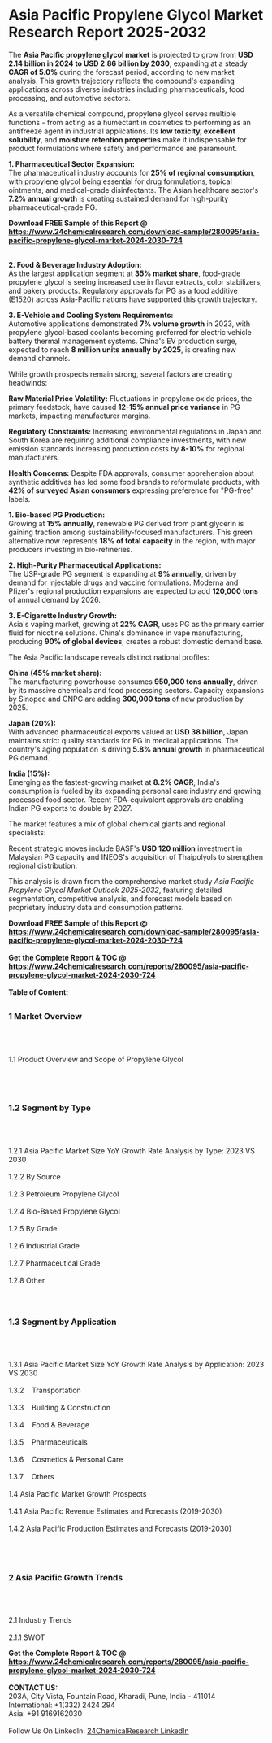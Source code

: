 <h1>Asia Pacific Propylene Glycol Market Research Report 2025-2032</h1><p>The <strong>Asia Pacific propylene glycol market</strong> is projected to grow from <strong>USD 2.14 billion in 2024 to USD 2.86 billion by 2030</strong>, expanding at a steady <strong>CAGR of 5.0%</strong> during the forecast period, according to new market analysis. This growth trajectory reflects the compound's expanding applications across diverse industries including pharmaceuticals, food processing, and automotive sectors.</p><p>As a versatile chemical compound, propylene glycol serves multiple functions - from acting as a humectant in cosmetics to performing as an antifreeze agent in industrial applications. Its <strong>low toxicity, excellent solubility</strong>, and <strong>moisture retention properties</strong> make it indispensable for product formulations where safety and performance are paramount.</p><p><strong>1. Pharmaceutical Sector Expansion:</strong><br>
The pharmaceutical industry accounts for <strong>25% of regional consumption</strong>, with propylene glycol being essential for drug formulations, topical ointments, and medical-grade disinfectants. The Asian healthcare sector's <strong>7.2% annual growth</strong> is creating sustained demand for high-purity pharmaceutical-grade PG.</p><div><b>Download FREE Sample of this Report @ 
            <a href="https://www.24chemicalresearch.com/download-sample/280095/asia-pacific-propylene-glycol-market-2024-2030-724">
            https://www.24chemicalresearch.com/download-sample/280095/asia-pacific-propylene-glycol-market-2024-2030-724</a></b></div><br><p><strong>2. Food &amp; Beverage Industry Adoption:</strong><br>
As the largest application segment at <strong>35% market share</strong>, food-grade propylene glycol is seeing increased use in flavor extracts, color stabilizers, and bakery products. Regulatory approvals for PG as a food additive (E1520) across Asia-Pacific nations have supported this growth trajectory.</p><p><strong>3. E-Vehicle and Cooling System Requirements:</strong><br>
Automotive applications demonstrated <strong>7% volume growth</strong> in 2023, with propylene glycol-based coolants becoming preferred for electric vehicle battery thermal management systems. China's EV production surge, expected to reach <strong>8 million units annually by 2025</strong>, is creating new demand channels.</p><p>While growth prospects remain strong, several factors are creating headwinds:</p><p><strong>Raw Material Price Volatility:</strong> Fluctuations in propylene oxide prices, the primary feedstock, have caused <strong>12-15% annual price variance</strong> in PG markets, impacting manufacturer margins.</p><p><strong>Regulatory Constraints:</strong> Increasing environmental regulations in Japan and South Korea are requiring additional compliance investments, with new emission standards increasing production costs by <strong>8-10%</strong> for regional manufacturers.</p><p><strong>Health Concerns:</strong> Despite FDA approvals, consumer apprehension about synthetic additives has led some food brands to reformulate products, with <strong>42% of surveyed Asian consumers</strong> expressing preference for "PG-free" labels.</p><p><strong>1. Bio-based PG Production:</strong><br>
Growing at <strong>15% annually</strong>, renewable PG derived from plant glycerin is gaining traction among sustainability-focused manufacturers. This green alternative now represents <strong>18% of total capacity</strong> in the region, with major producers investing in bio-refineries.</p><p><strong>2. High-Purity Pharmaceutical Applications:</strong><br>
The USP-grade PG segment is expanding at <strong>9% annually</strong>, driven by demand for injectable drugs and vaccine formulations. Moderna and Pfizer's regional production expansions are expected to add <strong>120,000 tons</strong> of annual demand by 2026.</p><p><strong>3. E-Cigarette Industry Growth:</strong><br>
Asia's vaping market, growing at <strong>22% CAGR</strong>, uses PG as the primary carrier fluid for nicotine solutions. China's dominance in vape manufacturing, producing <strong>90% of global devices</strong>, creates a robust domestic demand base.</p><p>The Asia Pacific landscape reveals distinct national profiles:</p><p><strong>China (45% market share):</strong><br>
The manufacturing powerhouse consumes <strong>950,000 tons annually</strong>, driven by its massive chemicals and food processing sectors. Capacity expansions by Sinopec and CNPC are adding <strong>300,000 tons</strong> of new production by 2025.</p><p><strong>Japan (20%):</strong><br>
With advanced pharmaceutical exports valued at <strong>USD 38 billion</strong>, Japan maintains strict quality standards for PG in medical applications. The country's aging population is driving <strong>5.8% annual growth</strong> in pharmaceutical PG demand.</p><p><strong>India (15%):</strong><br>
Emerging as the fastest-growing market at <strong>8.2% CAGR</strong>, India's consumption is fueled by its expanding personal care industry and growing processed food sector. Recent FDA-equivalent approvals are enabling Indian PG exports to double by 2027.</p><p>The market features a mix of global chemical giants and regional specialists:</p><p>Recent strategic moves include BASF's <strong>USD 120 million</strong> investment in Malaysian PG capacity and INEOS's acquisition of Thaipolyols to strengthen regional distribution.</p><p>This analysis is drawn from the comprehensive market study <em>Asia Pacific Propylene Glycol Market Outlook 2025-2032</em>, featuring detailed segmentation, competitive analysis, and forecast models based on proprietary industry data and consumption patterns.</p><div><b>Download FREE Sample of this Report @ 
            <a href="https://www.24chemicalresearch.com/download-sample/280095/asia-pacific-propylene-glycol-market-2024-2030-724">
            https://www.24chemicalresearch.com/download-sample/280095/asia-pacific-propylene-glycol-market-2024-2030-724</a></b></div><br><div><b>Get the Complete Report & TOC @ 
            <a href="https://www.24chemicalresearch.com/reports/280095/asia-pacific-propylene-glycol-market-2024-2030-724">
            https://www.24chemicalresearch.com/reports/280095/asia-pacific-propylene-glycol-market-2024-2030-724</a></b></div><br>
            <b>Table of Content:</b><p><h2><span style="font-size:16px"><strong>1 Market Overview&nbsp;&nbsp; &nbsp;</strong></span></h2><br />
<br />
<p>1.1 Product Overview and Scope of Propylene Glycol&nbsp;</p><br />
<br />
<h2><strong><span style="font-size:16px">1.2 Segment by Type&nbsp;&nbsp; &nbsp;</span></strong></h2><br />
<br />
<p>1.2.1 Asia Pacific Market Size YoY Growth Rate Analysis by Type: 2023 VS 2030&nbsp;&nbsp; &nbsp;<br /><br />
1.2.2 By Source&nbsp;&nbsp; &nbsp;<br /><br />
1.2.3 Petroleum Propylene Glycol<br /><br />
1.2.4 Bio-Based Propylene Glycol<br /><br />
1.2.5 By Grade<br /><br />
1.2.6 Industrial Grade<br /><br />
1.2.7 Pharmaceutical Grade<br /><br />
1.2.8 Other<br /><br />
<br />
<h2><span style="font-size:16px"><strong>1.3 Segment by Application&nbsp;&nbsp;</strong></span></h2><br />
<br />
<p>1.3.1 Asia Pacific Market Size YoY Growth Rate Analysis by Application: 2023 VS 2030&nbsp;&nbsp; &nbsp;<br /><br />
1.3.2&nbsp;&nbsp; &nbsp;Transportation<br /><br />
1.3.3&nbsp;&nbsp; &nbsp;Building & Construction<br /><br />
1.3.4&nbsp;&nbsp; &nbsp;Food & Beverage<br /><br />
1.3.5&nbsp;&nbsp; &nbsp;Pharmaceuticals<br /><br />
1.3.6&nbsp;&nbsp; &nbsp;Cosmetics & Personal Care<br /><br />
1.3.7&nbsp;&nbsp; &nbsp;Others<br /><br />
1.4 Asia Pacific Market Growth Prospects&nbsp;&nbsp; &nbsp;<br /><br />
1.4.1 Asia Pacific Revenue Estimates and Forecasts (2019-2030)&nbsp;&nbsp; &nbsp;<br /><br />
1.4.2 Asia Pacific Production Estimates and Forecasts (2019-2030)&nbsp;&nbsp;</p><br />
<br />
<h2><span style="font-size:16px"><strong>2 Asia Pacific Growth Trends&nbsp;&nbsp; &nbsp;</strong></span></h2><br />
<br />
<p>2.1 Industry Trends&nbsp;&nbsp; &nbsp;<br /><br />
2.1.1 SWOT </p><div><b>Get the Complete Report & TOC @ 
            <a href="https://www.24chemicalresearch.com/reports/280095/asia-pacific-propylene-glycol-market-2024-2030-724">
            https://www.24chemicalresearch.com/reports/280095/asia-pacific-propylene-glycol-market-2024-2030-724</a></b></div><br><b>CONTACT US:</b><br>
            203A, City Vista, Fountain Road, Kharadi, Pune, India - 411014<br>
            International: +1(332) 2424 294<br>
            Asia: +91 9169162030 <br><br>
            Follow Us On LinkedIn: <a href="https://www.linkedin.com/company/24chemicalresearch/">24ChemicalResearch LinkedIn</a>